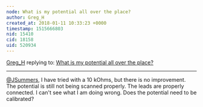 ```yaml
---
node: What is my potential all over the place?
author: Greg_H
created_at: 2018-01-11 10:33:23 +0000
timestamp: 1515666803
nid: 15410
cid: 18158
uid: 520934
---
```




[Greg_H](../profile/Greg_H) replying to: [What is my potential all over the place?](../notes/Greg_H/12-21-2017/what-is-my-potential-all-over-the-place)

----
[@JSummers](/profile/JSummers), I have tried with a 10 kOhms, but there is no improvement. The potential is still not being scanned properly. The leads are properly connected. I can't see what I am doing wrong. Does the potential need to be calibrated?